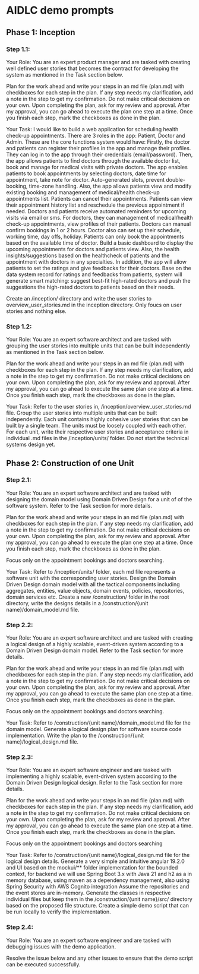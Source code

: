 # AIDLC demo prompts

## Phase 1: Inception

### Step 1.1:

Your Role: You are an expert product manager and are tasked with creating well defined user stories that becomes the contract for developing the system as mentioned in the Task section below.

Plan for the work ahead and write your steps in an md file (plan.md) with checkboxes for each step in the plan. If any step needs my clarification, add a note in the step to get my confirmation. Do not make critical decisions on your own.
Upon completing the plan, ask for my review and approval. After my approval, you can go ahead to execute the plan one step at a time. Once you finish each step, mark the checkboxes as done in the plan.

Your Task: I would like to build a web application for scheduling health check-up appointments. There are 3 roles in the app: Patient, Doctor and Admin. These are the core functions system would have:
Firstly, the doctor and patients can register their profiles in the app and manage their profiles. They can log in to the app through their credentials (email/password).
Then, the app allows patients to find doctors through the available doctor list, book and manage for medical visits with private doctors.
The app enables patients to book appointments by selecting doctors, date time for appointment, take note for doctor. Auto-generated slots, prevent double-booking, time-zone handling.
Also, the app allows patients view and modify existing booking and management of medical/health check-up appointments list. Patients can cancel their appointments.
Patients can view their appointment history list and reschedule the previous appointment if needed.
Doctors and patients receive automated reminders for upcoming visits via email or sms.
For doctors, they can management of medical/health check-up appointments, view profiles of their patients. Doctors can manual confirm bookings in 1 or 2 hours.
Doctor also can set up their schedule, working time, day offs, holiday. Patients can only book the appointments based on the available time of doctor.
Build a basic dashboard to display the upcoming appointments for doctors and patients view. Also, the health insights/suggestions based on the healthcheck of patients and the appointment with doctors in any specialties.
In addition, the app will allow patients to set the ratings and give feedbacks for their doctors.
Base on the data system record for ratings and feedbacks from patients, system will generate smart matching: suggest best-fit high-rated doctors and push the suggestions the high-rated doctors to patients based on their needs.

Create an /inception/ directory and write the user stories to overview_user_stories.md in the inception directory. Only foucs on user stories and nothing else.
### Step 1.2:

Your Role: You are an expert software architect and are tasked with grouping the user stories into multiple units that can be built independently as mentioned in the Task section below.

Plan for the work ahead and write your steps in an md file (plan.md) with checkboxes for each step in the plan. If any step needs my clarification, add a note in the step to get my confirmation. Do not make critical decisions on your own.
Upon completing the plan, ask for my review and approval. After my approval, you can go ahead to execute the same plan one step at a time. Once you finish each step, mark the checkboxes as done in the plan.

Your Task: Refer to the user stories in, /inception/overview_user_stories.md file. Group the user stories into multiple units that can be built independently. Each unit contains highly cohesive user stories that can be built by a single team.
The units must be loosely coupled with each other. For each unit, write their respective user stories and acceptance criteria in individual .md files in the /inception/units/ folder. Do not start the technical systems design yet.

## Phase 2: Construction of one Unit

### Step 2.1:

Your Role: You are an expert software architect and are tasked with designing the domain model using Domain Driven Design for a unit of of the software system. Refer to the Task section for more details.

Plan for the work ahead and write your steps in an md file (plan.md) with checkboxes for each step in the plan. If any step needs my clarification, add a note in the step to get my confirmation. Do not make critical decisions on your own.
Upon completing the plan, ask for my review and approval. After my approval, you can go ahead to execute the plan one step at a time. Once you finish each step, mark the checkboxes as done in the plan.

Focus only on the appointment bookings and doctors searching.

Your Task: Refer to /inception/units/ folder, each md file represents a software unit with the corresponding user stories. Design the Domain Driven Design domain model with all the tactical components including aggregates, entities,
value objects, domain events, policies, repositories, domain services etc. Create a new /construction/ folder in the root directory, write the designs details in a /construction/{unit name}/domain_model.md file.

### Step 2.2:

Your Role: You are an expert software architect and are tasked with creating a logical design of a highly scalable, event-driven system according to a Domain Driven Design domain model. Refer to the Task section for more details.

Plan for the work ahead and write your steps in an md file (plan.md) with checkboxes for each step in the plan. If any step needs my clarification, add a note in the step to get my confirmation. Do not make critical decisions on your own.
Upon completing the plan, ask for my review and approval. After my approval, you can go ahead to execute the same plan one step at a time. Once you finish each step, mark the checkboxes as done in the plan.

Focus only on the appointment bookings and doctors searching.

Your Task: Refer to /construction/{unit name}/domain_model.md file for the domain model. Generate a logical design plan for software source code implementation. Write the plan to the /construction/{unit name}/logical_design.md file.

### Step 2.3:

Your Role: You are an expert software engineer and are tasked with implementing a highly scalable, event-driven system according to the Domain Driven Design logical design. Refer to the Task section for more details.

Plan for the work ahead and write your steps in an md file (plan.md) with checkboxes for each step in the plan. If any step needs my clarification, add a note in the step to get my confirmation. Do not make critical decisions on your own. Upon completing the plan, ask for my review and approval. After my approval, you can go ahead to execute the same plan one step at a time. Once you finish each step, mark the checkboxes as done in the plan.

Focus only on the appointment bookings and doctors searching

Your Task: Refer to /construction/{unit name}/logical_design.md file for the logical design details. Generate a very simple and intuitive angular 19.2.0 and UI based on the mockui/** folder implementation for the bounded context,
for backend we will use Spring Boot 3.x with Java 21 and h2 as a in memory database, using maven as a dependency management, also using Spring Security with AWS Cognito integration
Assume the repositories and the event stores are in-memory. Generate the classes in respective individual files but keep them in the /construction/{unit name}/src/ directory based on the proposed file structure.
Create a simple demo script that can be run locally to verify the implementation.

### Step 2.4:

Your Role: You are an expert software engineer and are tasked with debugging issues with the demo application.

Resolve the issue below and any other issues to ensure that the demo script can be executed successfully.

```
